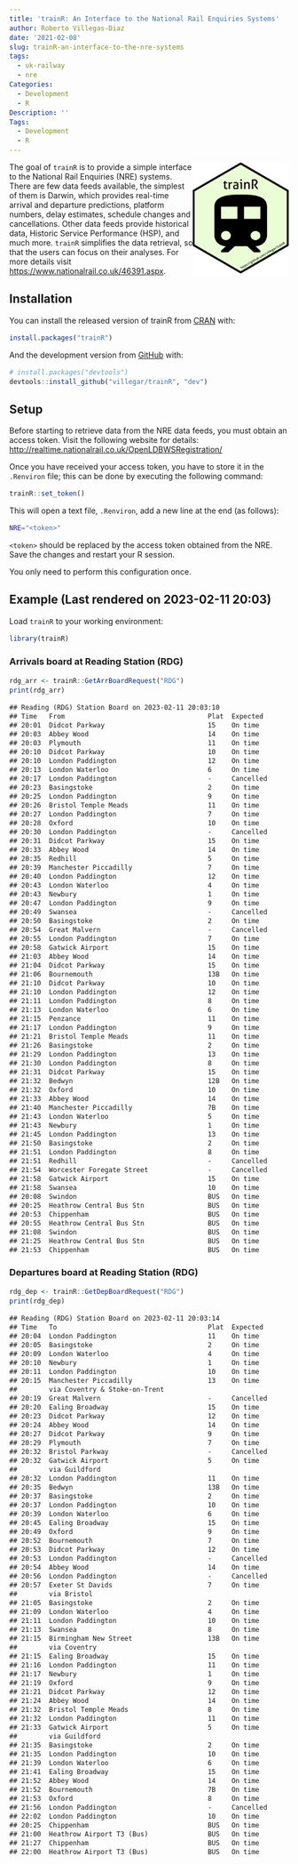 ```yaml
---
title: 'trainR: An Interface to the National Rail Enquiries Systems'
author: Roberto Villegas-Diaz
date: '2021-02-08'
slug: trainR-an-interface-to-the-nre-systems
tags:
  - uk-railway
  - nre
Categories:
  - Development
  - R
Description: ''
Tags:
  - Development
  - R
---
```


<img src="https://raw.githubusercontent.com/villegar/trainR/main/inst/images/logo.png" alt="logo" align="right" height=200px/>

The goal of `trainR` is to provide a simple interface to the 
National Rail Enquiries (NRE) systems. There are few data feeds 
available, the simplest of them is Darwin, which provides real-time 
arrival and departure predictions, platform numbers, delay estimates, 
schedule changes and cancellations. Other data feeds provide historical 
data, Historic Service Performance (HSP), and much more. `trainR` 
simplifies the data retrieval, so that the users can focus on their 
analyses. For more details visit 
https://www.nationalrail.co.uk/46391.aspx.

## Installation

You can install the released version of trainR from [CRAN](https://CRAN.R-project.org) with:

``` r
install.packages("trainR")
```

And the development version from [GitHub](https://github.com/) with:

``` r
# install.packages("devtools")
devtools::install_github("villegar/trainR", "dev")
```

## Setup
Before starting to retrieve data from the NRE data feeds, you must obtain an access token. 
Visit the following website for details: http://realtime.nationalrail.co.uk/OpenLDBWSRegistration/

Once you have received your access token, you have to store it in the `.Renviron` file; this can be 
done by executing the following command:


```r
trainR::set_token()
```

This will open a text file, `.Renviron`, add a new line at the end (as follows):

```bash
NRE="<token>"
```

`<token>` should be replaced by the access token obtained from the NRE. Save the changes and restart 
your R session.

You only need to perform this configuration once.

## Example (Last rendered on 2023-02-11 20:03)

Load `trainR` to your working environment:

```r
library(trainR)
```

### Arrivals board at Reading Station (RDG)


```r
rdg_arr <- trainR::GetArrBoardRequest("RDG")
print(rdg_arr)
```

```
## Reading (RDG) Station Board on 2023-02-11 20:03:10
## Time   From                                    Plat  Expected
## 20:01  Didcot Parkway                          15    On time
## 20:03  Abbey Wood                              14    On time
## 20:03  Plymouth                                11    On time
## 20:10  Didcot Parkway                          10    On time
## 20:10  London Paddington                       12    On time
## 20:13  London Waterloo                         6     On time
## 20:17  London Paddington                       -     Cancelled
## 20:23  Basingstoke                             2     On time
## 20:25  London Paddington                       9     On time
## 20:26  Bristol Temple Meads                    11    On time
## 20:27  London Paddington                       7     On time
## 20:28  Oxford                                  10    On time
## 20:30  London Paddington                       -     Cancelled
## 20:31  Didcot Parkway                          15    On time
## 20:33  Abbey Wood                              14    On time
## 20:35  Redhill                                 5     On time
## 20:39  Manchester Piccadilly                   7     On time
## 20:40  London Paddington                       12    On time
## 20:43  London Waterloo                         4     On time
## 20:43  Newbury                                 1     On time
## 20:47  London Paddington                       9     On time
## 20:49  Swansea                                 -     Cancelled
## 20:50  Basingstoke                             2     On time
## 20:54  Great Malvern                           -     Cancelled
## 20:55  London Paddington                       7     On time
## 20:58  Gatwick Airport                         15    On time
## 21:03  Abbey Wood                              14    On time
## 21:04  Didcot Parkway                          15    On time
## 21:06  Bournemouth                             13B   On time
## 21:10  Didcot Parkway                          10    On time
## 21:10  London Paddington                       12    On time
## 21:11  London Paddington                       8     On time
## 21:13  London Waterloo                         6     On time
## 21:15  Penzance                                11    On time
## 21:17  London Paddington                       9     On time
## 21:21  Bristol Temple Meads                    11    On time
## 21:26  Basingstoke                             2     On time
## 21:29  London Paddington                       13    On time
## 21:30  London Paddington                       8     On time
## 21:31  Didcot Parkway                          15    On time
## 21:32  Bedwyn                                  12B   On time
## 21:32  Oxford                                  10    On time
## 21:33  Abbey Wood                              14    On time
## 21:40  Manchester Piccadilly                   7B    On time
## 21:43  London Waterloo                         5     On time
## 21:43  Newbury                                 1     On time
## 21:45  London Paddington                       13    On time
## 21:50  Basingstoke                             2     On time
## 21:51  London Paddington                       8     On time
## 21:51  Redhill                                 -     Cancelled
## 21:54  Worcester Foregate Street               -     Cancelled
## 21:58  Gatwick Airport                         15    On time
## 21:58  Swansea                                 10    On time
## 20:08  Swindon                                 BUS   On time
## 20:25  Heathrow Central Bus Stn                BUS   On time
## 20:53  Chippenham                              BUS   On time
## 20:55  Heathrow Central Bus Stn                BUS   On time
## 21:08  Swindon                                 BUS   On time
## 21:25  Heathrow Central Bus Stn                BUS   On time
## 21:53  Chippenham                              BUS   On time
```

### Departures board at Reading Station (RDG)


```r
rdg_dep <- trainR::GetDepBoardRequest("RDG")
print(rdg_dep)
```

```
## Reading (RDG) Station Board on 2023-02-11 20:03:14
## Time   To                                      Plat  Expected
## 20:04  London Paddington                       11    On time
## 20:05  Basingstoke                             2     On time
## 20:09  London Waterloo                         4     On time
## 20:10  Newbury                                 1     On time
## 20:11  London Paddington                       10    On time
## 20:15  Manchester Piccadilly                   13    On time
##        via Coventry & Stoke-on-Trent           
## 20:19  Great Malvern                           -     Cancelled
## 20:20  Ealing Broadway                         15    On time
## 20:23  Didcot Parkway                          12    On time
## 20:24  Abbey Wood                              14    On time
## 20:27  Didcot Parkway                          9     On time
## 20:29  Plymouth                                7     On time
## 20:32  Bristol Parkway                         -     Cancelled
## 20:32  Gatwick Airport                         5     On time
##        via Guildford                           
## 20:32  London Paddington                       11    On time
## 20:35  Bedwyn                                  13B   On time
## 20:37  Basingstoke                             2     On time
## 20:37  London Paddington                       10    On time
## 20:39  London Waterloo                         6     On time
## 20:45  Ealing Broadway                         15    On time
## 20:49  Oxford                                  9     On time
## 20:52  Bournemouth                             7     On time
## 20:53  Didcot Parkway                          12    On time
## 20:53  London Paddington                       -     Cancelled
## 20:54  Abbey Wood                              14    On time
## 20:56  London Paddington                       -     Cancelled
## 20:57  Exeter St Davids                        7     On time
##        via Bristol                             
## 21:05  Basingstoke                             2     On time
## 21:09  London Waterloo                         4     On time
## 21:11  London Paddington                       10    On time
## 21:13  Swansea                                 8     On time
## 21:15  Birmingham New Street                   13B   On time
##        via Coventry                            
## 21:15  Ealing Broadway                         15    On time
## 21:16  London Paddington                       11    On time
## 21:17  Newbury                                 1     On time
## 21:19  Oxford                                  9     On time
## 21:21  Didcot Parkway                          12    On time
## 21:24  Abbey Wood                              14    On time
## 21:32  Bristol Temple Meads                    8     On time
## 21:32  London Paddington                       11    On time
## 21:33  Gatwick Airport                         5     On time
##        via Guildford                           
## 21:35  Basingstoke                             2     On time
## 21:35  London Paddington                       10    On time
## 21:39  London Waterloo                         6     On time
## 21:41  Ealing Broadway                         15    On time
## 21:52  Abbey Wood                              14    On time
## 21:52  Bournemouth                             7B    On time
## 21:53  Oxford                                  8     On time
## 21:56  London Paddington                       -     Cancelled
## 22:02  London Paddington                       10    On time
## 20:25  Chippenham                              BUS   On time
## 21:00  Heathrow Airport T3 (Bus)               BUS   On time
## 21:27  Chippenham                              BUS   On time
## 22:00  Heathrow Airport T3 (Bus)               BUS   On time
```
